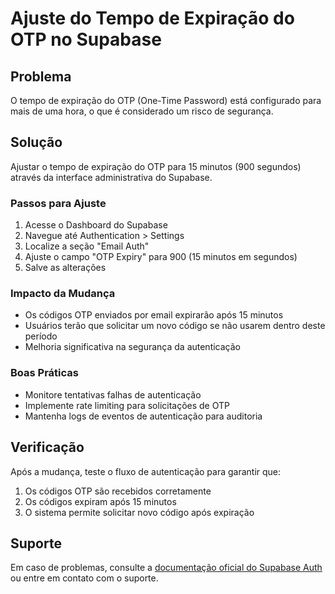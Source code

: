 # Ajuste do Tempo de Expiração do OTP no Supabase

## Problema
O tempo de expiração do OTP (One-Time Password) está configurado para mais de uma hora, o que é considerado um risco de segurança.

## Solução
Ajustar o tempo de expiração do OTP para 15 minutos (900 segundos) através da interface administrativa do Supabase.

### Passos para Ajuste

1. Acesse o Dashboard do Supabase
2. Navegue até Authentication > Settings
3. Localize a seção "Email Auth"
4. Ajuste o campo "OTP Expiry" para 900 (15 minutos em segundos)
5. Salve as alterações

### Impacto da Mudança
- Os códigos OTP enviados por email expirarão após 15 minutos
- Usuários terão que solicitar um novo código se não usarem dentro deste período
- Melhoria significativa na segurança da autenticação

### Boas Práticas
- Monitore tentativas falhas de autenticação
- Implemente rate limiting para solicitações de OTP
- Mantenha logs de eventos de autenticação para auditoria

## Verificação
Após a mudança, teste o fluxo de autenticação para garantir que:
1. Os códigos OTP são recebidos corretamente
2. Os códigos expiram após 15 minutos
3. O sistema permite solicitar novo código após expiração

## Suporte
Em caso de problemas, consulte a [documentação oficial do Supabase Auth](https://supabase.com/docs/guides/auth) ou entre em contato com o suporte. 